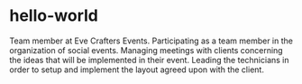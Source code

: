 # hello-world
Team member at Eve Crafters Events. 
Participating as a team member in the 
organization of social events. 
Managing meetings with clients concerning 
the ideas that will be implemented in their event. 
Leading the technicians in order to setup and 
implement the layout agreed upon with the client.

